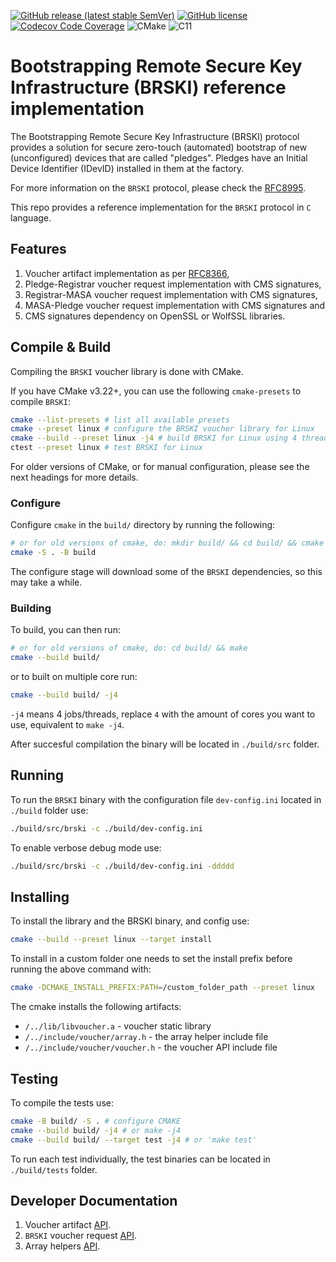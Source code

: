 [![GitHub release (latest stable SemVer)](https://img.shields.io/github/v/release/nqminds/brski?label=stable&logo=github&sort=semver)](https://github.com/nqminds/brski/releases)
[![GitHub license](https://img.shields.io/github/license/nqminds/brski)](https://github.com/nqminds/brski/blob/main/LICENSE)
[![Codecov Code Coverage](https://codecov.io/gh/nqminds/brski/branch/main/graph/badge.svg)](https://codecov.io/gh/nqminds/brski)
![CMake](https://img.shields.io/badge/CMake-%23008FBA.svg?logo=cmake&logoColor=white)
![C11](https://img.shields.io/badge/C11-informational.svg?logo=c)
# Bootstrapping Remote Secure Key Infrastructure (BRSKI) reference implementation

The Bootstrapping Remote Secure Key Infrastructure (BRSKI) protocol provides a solution for secure zero-touch (automated) bootstrap of new (unconfigured) devices that are called "pledges". Pledges have an Initial Device Identifier (IDevID) installed in them at the factory.

For more information on the `BRSKI` protocol, please check the [RFC8995](https://www.rfc-editor.org/rfc/rfc8995.html).

This repo provides a reference implementation for the `BRSKI` protocol in `C` language.

## Features
1. Voucher artifact implementation as per [RFC8366](https://www.rfc-editor.org/info/rfc8366),
2. Pledge-Registrar voucher request implementation with CMS signatures,
3. Registrar-MASA voucher request implementation with CMS signatures,
4. MASA-Pledge voucher request implementation with CMS signatures and
5. CMS signatures dependency on OpenSSL or WolfSSL libraries.

## Compile & Build

Compiling the `BRSKI` voucher library is done with CMake.

If you have CMake v3.22+, you can use the following `cmake-presets` to compile `BRSKI`:

```bash
cmake --list-presets # list all available presets
cmake --preset linux # configure the BRSKI voucher library for Linux
cmake --build --preset linux -j4 # build BRSKI for Linux using 4 threads
ctest --preset linux # test BRSKI for Linux
```
For older versions of CMake, or for manual configuration, please see the next headings for more details.


### Configure

Configure `cmake` in the `build/` directory by running the following:

```bash
# or for old versions of cmake, do: mkdir build/ && cd build/ && cmake ..
cmake -S . -B build
```

The configure stage will download some of the `BRSKI` dependencies, so this may take a while.

### Building

To build, you can then run:

```bash
# or for old versions of cmake, do: cd build/ && make
cmake --build build/
```

or to built on multiple core run:

```bash
cmake --build build/ -j4
```

`-j4` means 4 jobs/threads, replace `4` with the amount of cores you want to use, equivalent to `make -j4`.

After succesful compilation the binary will be located in `./build/src` folder.


## Running

To run the `BRSKI` binary with the configuration file `dev-config.ini` located in `./build` folder use:

```bash
./build/src/brski -c ./build/dev-config.ini
```

To enable verbose debug mode use:

```bash
./build/src/brski -c ./build/dev-config.ini -ddddd
```

## Installing

To install the library and the BRSKI binary, and config use:
```bash
cmake --build --preset linux --target install
```

To install in a custom folder one needs to set the install prefix before running the above command with:
```bash
cmake -DCMAKE_INSTALL_PREFIX:PATH=/custom_folder_path --preset linux
```

The cmake installs the following artifacts:
- `/../lib/libvoucher.a` - voucher static library
- `/../include/voucher/array.h` - the array helper include file
- `/../include/voucher/voucher.h` - the voucher API include file

## Testing

To compile the tests use:

```bash
cmake -B build/ -S . # configure CMAKE
cmake --build build/ -j4 # or make -j4
cmake --build build/ --target test -j4 # or 'make test'
```

To run each test individually, the test binaries can be located in `./build/tests` folder.


## Developer Documentation

1. Voucher artifact [API](./docs/voucher.md).
2. `BRSKI` voucher request [API](./docs/brski.md).
3. Array helpers [API](./docs/array.md).
